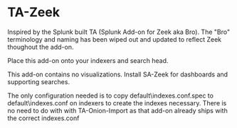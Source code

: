 # TA-Zeek

Inspired by the Splunk built TA (Splunk Add-on for Zeek aka Bro). The "Bro" terminology and naming has been wiped out and updated to reflect Zeek thoughout the add-on.

Place this add-on onto your indexers and search head. 

This add-on contains no visualizations. Install SA-Zeek for dashboards and supporting searches.

The only configuration needed is to copy default\indexes.conf.spec to default\indexes.conf on indexers to create the indexes necessary. There is no need to do with with TA-Onion-Import as that add-on already ships with the correct indexes.conf
